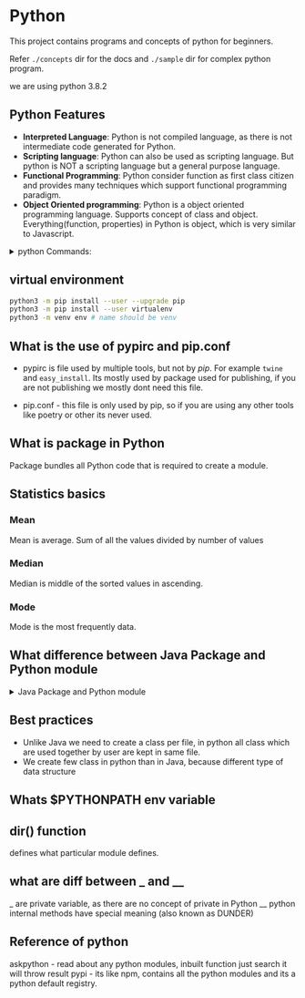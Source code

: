 # Python

This project contains programs and concepts of python for beginners.

Refer `./concepts` dir for the docs and `./sample` dir for complex python program.

we are using python 3.8.2

## Python Features

- **Interpreted Language**: Python is not compiled language, as there is not intermediate code generated for Python.
- **Scripting language**: Python can also be used as scripting language. But python is NOT a scripting language but a general purpose language.
- **Functional Programming**: Python consider function as first class citizen and provides many techniques which support functional programming paradigm.
- **Object Oriented programming**: Python is a object oriented programming language. Supports concept of class and object. Everything(function, properties) in Python is object, which is very similar to Javascript.

<details>

<summary>python Commands:</summary>

```shell script
# check the version of python
python --version

# execute a program
python to/file/path/test.py

# enter python command line
python

# exit from the python command line
>>>exit()

# use python3 as python
alias python='python3'
```

</details>


## virtual environment

```sh
python3 -m pip install --user --upgrade pip
python3 -m pip install --user virtualenv
python3 -m venv env # name should be venv
```

## What is the use of pypirc and pip.conf

- pypirc is file used by multiple tools, but not by *pip*. For example `twine` and `easy_install`. Its mostly used by package used for publishing, if you are not publishing we mostly dont need this file.

- pip.conf - this file is only used by pip, so if you are using any other tools like poetry or other its never used.

## What is package in Python

Package bundles all Python code that is required to create a module.

## Statistics basics

### Mean

Mean is average. Sum of all the values divided by number of values

### Median

Median is middle of the sorted values in ascending.

### Mode

Mode is the most frequently data.

## What difference between Java Package and Python module

<details>

<summary>Java Package and Python module</summary>
can it be span across multiple files??
yes we dan do it

form algo.mod import test

__init__.py this file are executed when a module is imported.

use cases:

- empty __init__.py file are kept to make user understand that its a python module.
- what * includes in the module(files) __all__= []

__pycache__ are compiled files, just used in local to speed up execution, not to be versioned or ship in modules or binary.

</details>

## Best practices

- Unlike Java we need to create a class per file, in python all class which are used together by user are kept in same file.
- We create few class in python than in Java, because different type of data structure

## Whats $PYTHONPATH env variable

## dir() function

defines what particular module defines.

## what are diff between _ and __

_ are private variable, as there are no concept of private in Python
__  python internal methods have special meaning (also known as DUNDER)

## Reference of python

askpython - read about any python modules, inbuilt function just search it will throw result
pypi - its like npm, contains all the python modules and its a python default registry.
